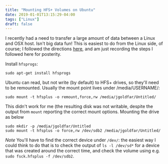 ```yaml
---
title: "Mounting HFS+ Volumes on Ubuntu"
date: 2019-01-01T13:15:29-04:00
tags: ["Linux"]
draft: false
---
```


I recently had a need to transfer a large amount of data between a Linux and OSX host.
Isn't big data fun!
This is easiest to do from the Linux side, of course; I followed the directions [here](https://askubuntu.com/questions/332315/how-to-read-and-write-hfs-journaled-external-hdd-in-ubuntu-without-access-to-os), and am just recording the steps I followed here for posterity.

Install `hfsprogs`:

```shell
sudo apt-get install hfsprogs
```

Ubuntu can read, but not write (by default) to HFS+ drives, so they'll need to be remounted.
Usually the mount point lives under /media/USERNAME/:

```
sudo mount -t hfsplus -o remount,force,rw /media/jgoldfar/Untitled/
```

This didn't work for me (the resulting disk was not writable, despite the output from `mount` reporting the correct mount options.
Mounting the drive as below

```
sudo mkdir -p /media/jgoldfar/Untitled
sudo mount -t hfsplus -o force,rw /dev/sdb2 /media/jgoldfar/Untitled/
```

_Note_ You'll have to find the correct device under `/dev/`: the easiest way I could think to do that is to check the output of `ls -l /dev/sd*` for a device that was created around the correct time, and check the volume using e.g. `sudo fsck.hfsplus -f /dev/sdb2`.